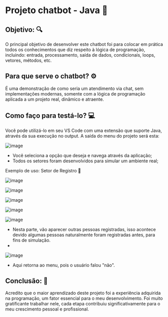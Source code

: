# Projeto chatbot - Java 🤖

## Objetivo: 🔍
O principal objetivo de desenvolver este chatbot foi para colocar em prática todos os conhecimentos que diz respeito à lógica de programação, incluindo: entrada, processamento, saída de dados, condicionais, loops, vetores, métodos, etc. 

## Para que serve o chatbot? ⚙
É uma demonstração de como seria um atendimento via chat, sem implementações modernas, somente com a lógica de programação aplicada a um projeto real, dinâmico e atraente.

## Como faço para testá-lo? 💻
Você pode utilizá-lo em seu VS Code com uma extensão que suporte Java, através da sua execução no output. A saída do menu do projeto será esta: 

![image](https://github.com/user-attachments/assets/117ddeef-267b-4f82-8e32-e0df6b8390b7)

- Você seleciona a opção que deseja e navega através da aplicação;
- Todos os setores foram desenvolvidos para simular um ambiente real;

Exemplo de uso: Setor de Registro 📜

![image](https://github.com/user-attachments/assets/64113d00-0f23-4dc7-95ed-6a69e5901fbf)

![image](https://github.com/user-attachments/assets/5a17c527-5d0a-498c-8dc5-11be06b7687b)

![image](https://github.com/user-attachments/assets/f32da0e0-f7ba-4d23-8f02-4b83f032e38c)

![image](https://github.com/user-attachments/assets/1e1f03d5-dab3-4743-9607-7bee30fb847d)

![image](https://github.com/user-attachments/assets/3e4d0809-6022-4900-b612-410fa6b1b300)
- Nesta parte, vão aparecer outras pessoas registradas, isso acontece devido algumas pessoas naturalmente foram registradas antes, para fins de simulação.
- 
![image](https://github.com/user-attachments/assets/227734fe-d57b-4d43-82d7-5010d9d26516)

- Aqui retorna ao menu, pois o usuário falou "não".

## Conclusão: 🎉
Acredito que o maior aprendizado deste projeto foi a experiência adquirida na programação, um fator essencial para o meu desenvolvimento. Foi muito gratificante trabalhar nele, cada etapa contribuiu significativamente para o meu crescimento pessoal e profissional.







